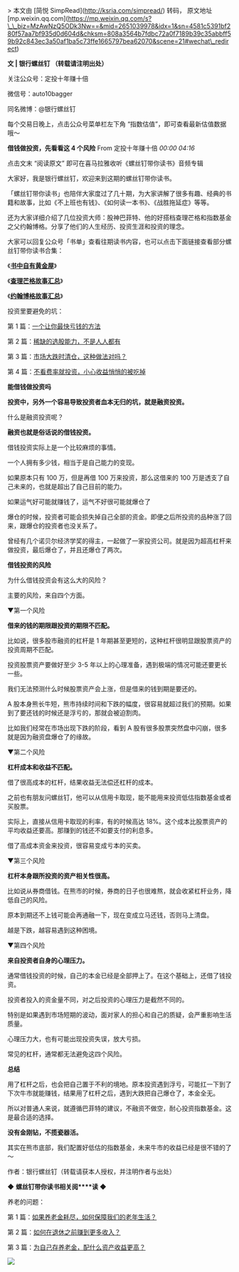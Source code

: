 \> 本文由 \[简悦 SimpRead\](http://ksria.com/simpread/) 转码， 原文地址 \[mp.weixin.qq.com\](https://mp.weixin.qq.com/s?\_\_biz=MzAwNzQ5ODk3Nw==&mid=2651039978&idx=1&sn=4581c5391bf280f57aa7bf935d0d604d&chksm=808a3564b7fdbc72a0f7189b39c35abbff59b92c843ec3a50af1ba5c73ffe1665797bea62070&scene=21#wechat\_redirect)

 **文 | 银行螺丝钉 （转载请注明出处）**

关注公众号：定投十年赚十倍

微信号：auto10bagger

同名微博：@银行螺丝钉  

每个交易日晚上，点击公众号菜单栏左下角 “指数估值”，即可查看最新估值数据哦～

**借钱做投资，先看看这 4 个风险** From 定投十年赚十倍 _00:00_ _04:16_

点击文末 “阅读原文” 即可在喜马拉雅收听《螺丝钉带你读书》音频专辑  

大家好，我是银行螺丝钉，欢迎来到这期的螺丝钉带你读书。

「螺丝钉带你读书」也陪伴大家度过了几十期，为大家讲解了很多有趣、经典的书籍和故事，比如《不上班也有钱》、《如何读一本书》、《战胜拖延症》等等。

还为大家详细介绍了几位投资大师：股神巴菲特、他的好搭档查理芒格和指数基金之父约翰博格。分享了他们的人生经历、投资生涯和投资的理念。

大家可以回复公众号「书单」查看往期读书内容，也可以点击下面链接查看部分螺丝钉带你读书合集：

《[**书中自有黄金屋**](http://mp.weixin.qq.com/s?__biz=MzAwNzQ5ODk3Nw==&mid=2651035952&idx=1&sn=b9c5a2afad856a8651f5034950f4dcac&chksm=808a04beb7fd8da80033025188a841673515aac1d0ec36e590e29d33a7a58576b362adbd958e&scene=21#wechat_redirect)》

《[**查理芒格故事汇总**](http://mp.weixin.qq.com/s?__biz=MzAwNzQ5ODk3Nw==&mid=2651036935&idx=2&sn=83f3fd9c227cee04eca26c2a52292cca&chksm=808a0089b7fd899f84c52a86fbf970b479a217ec6719f41f2763d76a105c17ffdd9243415fb4&scene=21#wechat_redirect)》

《[**约翰博格故事汇总**](http://mp.weixin.qq.com/s?__biz=MzAwNzQ5ODk3Nw==&mid=2651038207&idx=2&sn=0dc766cd2a44f8a050eda4e77caba220&chksm=808a3c71b7fdb56776a3b959d7e554001826ec2b96ea93beae6d1e80fd1df0e1d658838a9149&scene=21#wechat_redirect)》

投资里要避免的坑：

第 1 篇：[一个让你最快亏钱的方法](http://mp.weixin.qq.com/s?__biz=MzAwNzQ5ODk3Nw==&mid=2651039751&idx=1&sn=d860fbb745213fc70baf06f8e9945ff9&chksm=808a3589b7fdbc9f1dec4c90ed313f052c7368854c826960d594e9455f686500cc8a8249cddd&scene=21#wechat_redirect) 

第 2 篇：[稀缺的选股能力，不是人人都有](http://mp.weixin.qq.com/s?__biz=MzAwNzQ5ODk3Nw==&mid=2651039804&idx=1&sn=cde09aee78bd25ceaa712b30d93bc4e9&chksm=808a35b2b7fdbca4cd61508e6d8b2e3646559d6187206057a28486ff85b38a560f6bb1d20f4a&scene=21#wechat_redirect)

第 3 篇：[市场大跌时清仓，这种做法对吗？](http://mp.weixin.qq.com/s?__biz=MzAwNzQ5ODk3Nw==&mid=2651039866&idx=1&sn=caeafff864912f827d73e11d5f6b790e&chksm=808a35f4b7fdbce202d95f26c5cc55f4d2bd1d6cdfd159a9843049599c326923eb35fcc0a007&scene=21#wechat_redirect)

第 4 篇：[不看费率就投资，小心收益悄悄的被吃掉](http://mp.weixin.qq.com/s?__biz=MzAwNzQ5ODk3Nw==&mid=2651039924&idx=1&sn=286da6e4daf0a73d93d19a3dc30d40cd&chksm=808a353ab7fdbc2cecb9dde3dcfc490457777623f2c0ede96cc92615ffa45f57000d8ec9a71d&scene=21#wechat_redirect)

**能借钱做投资吗**

**投资中，另外一个容易导致投资者血本无归的坑，就是融资投资。**

什么是融资投资呢？

**融资也就是俗话说的借钱投资。**

借钱投资实际上是一个比较麻烦的事情。

一个人拥有多少钱，相当于是自己能力的变现。

如果原本只有 100 万，但是再借 100 万来投资，那么这借来的 100 万是透支了自己未来的，也就是超出了自己目前的能力。

如果运气好可能就赚钱了，运气不好很可能就爆仓了

爆仓的时候，投资者可能会损失掉自己全部的资金。即便之后所投资的品种涨了回来，跟爆仓的投资者也没关系了。

曾经有几个诺贝尔经济学奖的得主，一起做了一家投资公司。就是因为超高杠杆来做投资，最后爆仓了，并且还爆仓了两次。

**借钱投资的风险**

为什么借钱投资会有这么大的风险？

主要的风险，来自四个方面。

▼第一个风险

**借来的钱的期限跟投资的期限不匹配。**

比如说，很多股市融资的杠杆是 1 年期甚至更短的，这种杠杆很明显跟股票资产的投资周期不匹配。

投资股票资产要做好至少 3-5 年以上的心理准备，遇到极端的情况可能还要更长一些。

我们无法预测什么时候股票资产会上涨，但是借来的钱到期是要还的。

A 股本身熊长牛短，熊市持续时间和下跌的幅度，很容易就超过我们的预期。如果到了要还钱的时候还是浮亏的，那就会被迫割肉。

比如我们经常在市场出现下跌的阶段，看到 A 股有很多股票突然盘中闪崩，很多就是因为融资盘爆仓了的缘故。

▼第二个风险

**杠杆成本和收益不匹配。**

借了很高成本的杠杆，结果收益无法偿还杠杆的成本。

之前也有朋友问螺丝钉，他可以从信用卡取现，能不能用来投资低估指数基金或者买股票。

实际上，直接从信用卡取现的利率，有的时候高达 18%。这个成本比股票资产的平均收益还要高。那赚到的钱还不如要支付的利息多。

借了高成本资金来投资，很容易变成亏本的买卖。

▼第三个风险

**杠杆本身跟所投资的资产相关性很高。**

比如说从券商借钱。在熊市的时候，券商的日子也很难熬，就会收紧杠杆业务，降低自己的风险。

原本到期还不上钱可能会再通融一下，现在变成立马还钱，否则马上清盘。

越是下跌，越容易遇到这种困境。

▼第四个风险

**来自投资者自身的心理压力。**

通常借钱投资的时候，自己的本金已经是全部押上了。在这个基础上，还借了钱投资。

投资者投入的资金量不同，对之后投资的心理压力是截然不同的。

特别是如果遇到市场短期的波动，面对家人的担心和自己的质疑，会严重影响生活质量。

心理压力大，也有可能出现投资失误，放大亏损。

常见的杠杆，通常都无法避免这四个风险。

**总结**

用了杠杆之后，也会把自己置于不利的境地。原本投资遇到浮亏，可能扛一下到了下次牛市就能赚钱，结果用了杠杆之后，遇到大跌把自己爆仓了，本金全无。

所以对普通人来说，就遵循巴菲特的建议，不融资不做空，耐心投资指数基金。这是最合适的选择。

**没有金刚钻，不揽瓷器活。**

其实在熊市底部，我们配置好低估的指数基金，未来牛市的收益已经是很不错的了～

作者：银行螺丝钉（转载请获本人授权，并注明作者与出处）

**◆** **螺丝钉带你读书相关阅****读 ◆**

养老的问题：

第 1 篇：[如果养老金耗尽，如何保障我们的老年生活？](http://mp.weixin.qq.com/s?__biz=MzAwNzQ5ODk3Nw==&mid=2651038934&idx=1&sn=26335addd3ffd8db786c148aa1cace12&chksm=808a3958b7fdb04e7b2c5d272837e6af5c322102f68cc67522336453f3252b6973bf96e99ff2&scene=21#wechat_redirect)

第 2 篇：[如何在退休之前赚到更多收入？](http://mp.weixin.qq.com/s?__biz=MzAwNzQ5ODk3Nw==&mid=2651038992&idx=1&sn=5440c6d20ec471be93c0b1d6097a73c3&chksm=808a389eb7fdb188b442c8e397e4a4ea03697caea84257d8d91c3e91a4ae882b2a59aeabb0df&scene=21#wechat_redirect)

第 3 篇：[为自己存养老金，配什么资产收益更高？](http://mp.weixin.qq.com/s?__biz=MzAwNzQ5ODk3Nw==&mid=2651039052&idx=1&sn=ded669155a1beff3d3edac16a98eee14&chksm=808a38c2b7fdb1d4b23f525fcf95d94adb1fe410ac51498a1589e66a9b2a5d441675329f47c0&scene=21#wechat_redirect)

![](https://mmbiz.qpic.cn/mmbiz_png/7Fr1q82yL0grL2JdxD4cxpycr95oaaLsjBB6VPj17BGVTFoPjwhH7qwkGERg7PaL25FryAyDBTzJj6wZAoexAQ/640?wx_fmt=png)
